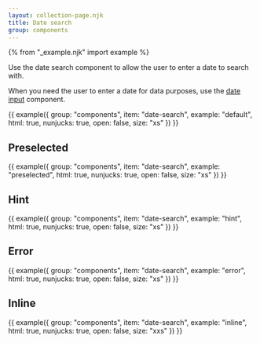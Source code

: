 ```yaml
---
layout: collection-page.njk
title: Date search
group: components
---
```


{% from "_example.njk" import example %}

Use the date search component to allow the user to enter a date to search with.

When you need the user to enter a date for data purposes, use the [date input](/design-system/components/date-input/) component.

{{ example({ group: "components", item: "date-search", example: "default", html: true, nunjucks: true, open: false, size: "xs" }) }}

## Preselected

{{ example({ group: "components", item: "date-search", example: "preselected", html: true, nunjucks: true, open: false, size: "xs" }) }}

## Hint

{{ example({ group: "components", item: "date-search", example: "hint", html: true, nunjucks: true, open: false, size: "xs" }) }}

## Error

{{ example({ group: "components", item: "date-search", example: "error", html: true, nunjucks: true, open: false, size: "xs" }) }}

## Inline

{{ example({ group: "components", item: "date-search", example: "inline", html: true, nunjucks: true, open: false, size: "xxs" }) }}
